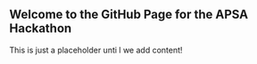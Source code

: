 ## Welcome to the GitHub Page for the APSA Hackathon

This is just a placeholder unti l we add content!
